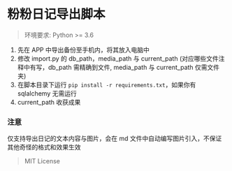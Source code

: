 # 粉粉日记导出脚本

> 环境要求:
> Python >= 3.6

1. 先在 APP 中导出备份至手机内，将其放入电脑中
2. 修改 import.py 的 db_path，media_path 与 current_path (对应哪些文件注释中有写，db_path 需精确到文件, media_path 与 current_path 仅需文件夹)
3. 在脚本目录下运行 `pip install -r requirements.txt`，如果你有 sqlalchemy 无需运行
4. current_path 收获成果


### 注意

仅支持导出日记的文本内容与图片，会在 md 文件中自动编写图片引入，不保证其他奇怪的格式和效果生效


> MIT License